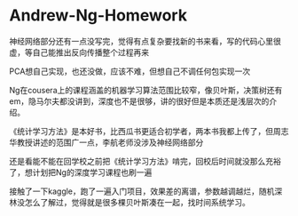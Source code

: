 # Andrew-Ng-Homework
神经网络部分还有一点没写完，觉得有点复杂要找新的书来看，写的代码心里很虚，等自己能推出反向传播整个过程再来

PCA想自己实现，也还没做，应该不难，但想自己不调任何包实现一次

Ng在cousera上的课程涵盖的机器学习算法范围比较窄，像贝叶斯，决策树还有em，隐马尔夫都没讲到，深度也不是很够，讲的很好但是本质还是浅层次的介绍。

《统计学习方法》是本好书，比西瓜书更适合初学者，两本书我都上传了，但周志华教授讲述的范围广一点，李航老师没涉及神经网络部分

还是看能不能在回学校之前把《统计学习方法》啃完，回校后时间就没那么充裕了，想计划把Ng的深度学习课程也刷一遍

接触了一下kaggle，跑了一遍入门项目，效果差的离谱，参数越调越烂，随机深林没怎么了解过，觉得就是很多棵贝叶斯凑在一起，找时间系统学习。

